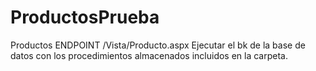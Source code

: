 # ProductosPrueba
Productos
ENDPOINT  /Vista/Producto.aspx
Ejecutar el bk de la base de datos con los procedimientos almacenados incluidos en la carpeta. 
